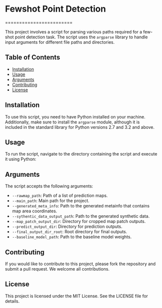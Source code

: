 # Fewshot Point Detection
========================

This project involves a script for parsing various paths required for a few-shot point detection task. The script uses the `argparse` library to handle input arguments for different file paths and directories.

Table of Contents
-----------------
- [Installation](#installation)
- [Usage](#usage)
- [Arguments](#arguments)
- [Contributing](#contributing)
- [License](#license)

Installation
------------
To use this script, you need to have Python installed on your machine. Additionally, make sure to install the `argparse` module, although it is included in the standard library for Python versions 2.7 and 3.2 and above.

Usage
-----
To run the script, navigate to the directory containing the script and execute it using Python:


Arguments
---------
The script accepts the following arguments:

- `--rawmap_path`: Path of a list of prediction maps.
- `--main_path`: Main path for the project.
- `--generated_meta_info`: Path to the generated metainfo that contains map area coordinates.
- `--sythentic_data_output_path`: Path to the generated synthetic data.
- `--map_patch_output_dir`: Directory for cropped map patch outputs.
- `--predict_output_dir`: Directory for prediction outputs.
- `--final_output_dir_root`: Root directory for final outputs.
- `--baseline_model_path`: Path to the baseline model weights.

Contributing
------------
If you would like to contribute to this project, please fork the repository and submit a pull request. We welcome all contributions.

License
-------
This project is licensed under the MIT License. See the LICENSE file for details.

